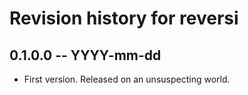 # Revision history for reversi

## 0.1.0.0 -- YYYY-mm-dd

* First version. Released on an unsuspecting world.
